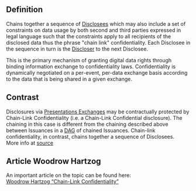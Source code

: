 ## Definition
Chains together a sequence of [Disclosees](disclosee) which may also include a set of constraints on data usage by both second and third parties expressed in legal language such that the constraints apply to all recipients of the disclosed data thus the phrase "chain link" confidentiality. Each Disclosee in the sequence in turn is the [Discloser](discloser) to the next Disclosee.

This is the primary mechanism of granting digital data rights through binding information exchange to confidentiality laws. Confidentiality is dynamically negotiated on a per-event, per-data exchange basis according to the data that is being shared in a given exchange.

## Contrast
Disclosures via [Presentations Exchanges](presentation-exchange) may be contractually protected by Chain-Link Confidentiality (i.e. a Chain-Link Confidential disclosure). The chaining in this case is different from the chaining described above between Issuances in a [DAG](directed-acyclic-graph) of chained Issuances. Chain-link confidentiality, in contrast, chains together a sequence of Disclosees.   
More info at [source](https://github.com/WebOfTrust/ietf-ipex/blob/main/draft-ssmith-ipex.md#chain-link-confidentiality)

## Article Woodrow Hartzog
An important article on the topic can be found here:   
[Woodrow Hartzog “Chain-Link Confidentiality”](https://papers.ssrn.com/sol3/papers.cfm?abstract_id=2045818)
